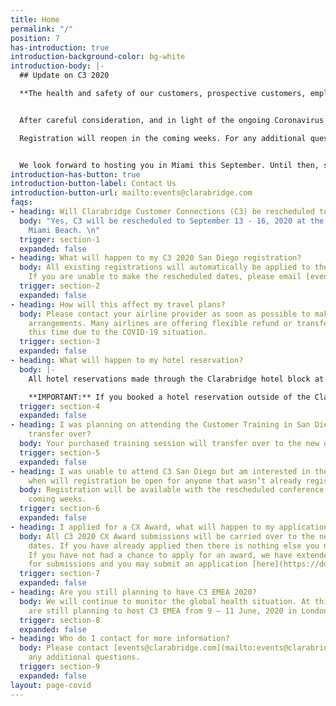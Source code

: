 ```yaml
---
title: Home
permalink: "/"
position: 7
has-introduction: true
introduction-background-color: bg-white
introduction-body: |-
  ## Update on C3 2020

  **The health and safety of our customers, prospective customers, employees, and partners is our highest priority.**


  After careful consideration, and in light of the ongoing Coronavirus (COVID-19) developments, we have no choice but to reschedule C3 San Diego to September 13 - 16, 2020 at the Fontainebleau Miami Beach. Rescheduling this event will enable us to provide the experience that our customers, prospective customers, partners, and employees expect and deserve in a safe environment.

  Registration will reopen in the coming weeks. For any additional questions regarding C3 please see the FAQs below or reach out to [events@clarabridge.com](mailto:events@clarabridge.com) for more information.


  We look forward to hosting you in Miami this September. Until then, stay safe and healthy!
introduction-has-button: true
introduction-button-label: Contact Us
introduction-button-url: mailto:events@clarabridge.com
faqs:
- heading: Will Clarabridge Customer Connections (C3) be rescheduled to another date?
  body: "Yes, C3 will be rescheduled to September 13 - 16, 2020 at the Fontainebleau
    Miami Beach. \n"
  trigger: section-1
  expanded: false
- heading: What will happen to my C3 2020 San Diego registration?
  body: All existing registrations will automatically be applied to the new C3 date.
    If you are unable to make the rescheduled dates, please email [events@clarabridge.com](mailto:events@clarabridge.com)
  trigger: section-2
  expanded: false
- heading: How will this affect my travel plans?
  body: Please contact your airline provider as soon as possible to make alternative
    arrangements. Many airlines are offering flexible refund or transfer options at
    this time due to the COVID-19 situation.
  trigger: section-3
  expanded: false
- heading: What will happen to my hotel reservation?
  body: |-
    All hotel reservations made through the Clarabridge hotel block at the Hard Rock Hotel San Diego will be cancelled by the hotel. At this time, attendees have not been charged the associated deposit for these reservations. If you have any questions regarding your reservations, please contact the hotel directly 866-751-7625

    **IMPORTANT:** If you booked a hotel reservation outside of the Clarabridge hotel block, it is your responsibility to cancel and confirm the refund status on any deposits paid.
  trigger: section-4
  expanded: false
- heading: I was planning on attending the Customer Training in San Diego, will that
    transfer over?
  body: Your purchased training session will transfer over to the new dates in Miami.
  trigger: section-5
  expanded: false
- heading: I was unable to attend C3 San Diego but am interested in the new dates,
    when will registration be open for anyone that wasn’t already registered?
  body: Registration will be available with the rescheduled conference dates in the
    coming weeks.
  trigger: section-6
  expanded: false
- heading: I applied for a CX Award, what will happen to my application?
  body: All C3 2020 CX Award submissions will be carried over to the new conference
    dates. If you have already applied then there is nothing else you need to do.
    If you have not had a chance to apply for an award, we have extended the deadline
    for submissions and you may submit an application [here](https://docs.google.com/forms/d/e/1FAIpQLSek2purGGNSGsTcee0srKeWwcIhrgAy43p-StmwJS5mCgm9bw/viewform).
  trigger: section-7
  expanded: false
- heading: Are you still planning to have C3 EMEA 2020?
  body: We will continue to monitor the global health situation. At this time, we
    are still planning to host C3 EMEA from 9 – 11 June, 2020 in London.
  trigger: section-8
  expanded: false
- heading: Who do I contact for more information?
  body: Please contact [events@clarabridge.com](mailto:events@clarabridge.com) for
    any additional questions.
  trigger: section-9
  expanded: false
layout: page-covid
---
```


